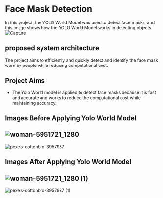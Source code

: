 # Face Mask Detection 
In this project, the YOLO World Model was used to detect face masks, and this image shows how the YOLO World Model works in detecting objects.
![Capture](https://github.com/salma4098/my-project/assets/150505774/51891417-ba9a-49f7-a0ec-9e8a459bcea4)

## proposed system architecture 
The project aims to efficiently and quickly detect and identify the face mask worn by people while reducing computational cost.

## Project Aims 
* The Yolo World model is applied to detect face masks because it is fast and accurate and works to reduce the computational cost while maintaining accuracy.
 
## Images Before Applying Yolo World Model 
![woman-5951721_1280](https://github.com/salma4098/my-project/assets/150505774/1f427e7c-95ed-4264-83cb-f55c68e1f035)
-----------------------------------------------------------------------------------------------------------------------
![pexels-cottonbro-3957987](https://github.com/salma4098/my-project/assets/150505774/df1241c4-d4b3-4aea-b581-277c1a757ec5)

## Images After Applying Yolo World Model 
![woman-5951721_1280 (1)](https://github.com/salma4098/my-project/assets/150505774/2da1aad9-8b84-4523-a9cd-b5d7c33a1f0d)
---------------------------------------------------------------------------------------------------------------------------
![pexels-cottonbro-3957987 (1)](https://github.com/salma4098/my-project/assets/150505774/dd225d5b-80d7-48ea-9994-458037d5c9ad)







